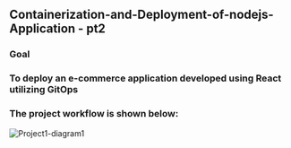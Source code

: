## Containerization-and-Deployment-of-nodejs-Application - pt2

### Goal

### To deploy an e-commerce application developed using React utilizing GitOps 

### The project workflow is shown below:


  ![Project1-diagram1](https://github.com/Noettie/End-to-End-automated-CI-CD-Pipeline-utilizing-GitOps-PART-ONE/assets/108426517/b56293f8-f11e-4745-80eb-edb06a1f4eb1) 
